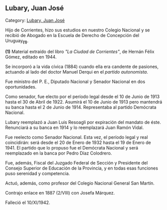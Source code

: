 ## Lubary, Juan José

Category: [Lubary, Juan José](http://descubrircorrientes.com.ar/2012/index.php/2202-biografias/l-m-n-n-o-p-q/lubary-juan-jose)

Hijo de Corrientes, hizo sus estudios en nuestro Colegio Nacional y se recibió de Abogado en la Escuela de Derecho de Concepción del Uruguay<sub><strong>(1)</strong></sub>.

**(1)** Material extraído del libro _"La Ciudad de Corrientes"_, de Hernán Félix Gómez, editado en 1944.

Se incorporó a la vida cívica (1884) cuando ella era candente de pasiones, actuando al lado del doctor Manuel Derqui en el _partido autonomista_.

Fue ministro del P. E., Diputado Nacional y Senador Nacional en dos oportunidades.

Como senador, fue electo por el período legal desde el 10 de Junio de 1913 hasta el 30 de Abril de 1922. Asumirá el 10 de Junio de 1913 pero mantendrá su banca hasta el 2 de Junio de 1914. Representaba al partido Demócrata Nacional.

Lubary reemplazó a Juan Luis Resoagli por expiración del mandato de éste. Renunciará a su banca en 1914 y lo reemplazará Juan Ramón Vidal.

Fue reelecto como Senador Nacional. Esta vez, el período legal y real coincidirán: será desde el 20 de Enero de 1932 hasta el 19 de Enero de 1941. El partido que lo propuso fue el Demócrata Nacional y será reemplazado en la banca por Pedro Díaz Colodrero.

Fue, además, Fiscal del Juzgado Federal de Sección y Presidente del Consejo Superior de Educación de la Provincia, y en todas esas funciones puso serenidad y competencia.

Actuó, además, como profesor del Colegio Nacional General San Martín.

Contrajo enlace en 1887 (2/VIII) con Josefa Márquez.

Falleció el 10/XI/1942.